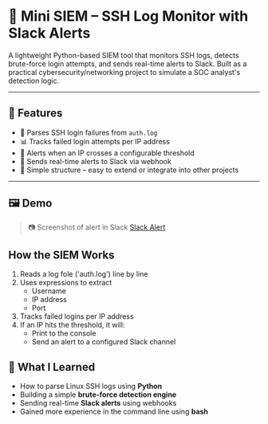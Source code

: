 # 🔐 Mini SIEM – SSH Log Monitor with Slack Alerts

A lightweight Python-based SIEM tool that monitors SSH logs, detects brute-force login attempts, and sends real-time alerts to Slack. Built as a practical cybersecurity/networking project to simulate a SOC analyst's detection logic.

---

## 📌 Features

- 🧠 Parses SSH login failures from `auth.log`
- 📊 Tracks failed login attempts per IP address
- 🚨 Alerts when an IP crosses a configurable threshold
- 💬 Sends real-time alerts to Slack via webhook
- 📂 Simple structure – easy to extend or integrate into other projects

---

## 🖼️ Demo

> 📷 Screenshot of alert in Slack [Slack Alert](https://github.com/jacobfielder/mini-siem-lab/blob/main/images/siem-slackalert.png?raw=true)

## How the SIEM Works

1. Reads a log fole ('auth.log') line by line
2. Uses expressions to extract
	- Username
	- IP address
	- Port
3. Tracks failed logins per IP address
4. If an IP hits the threshold, it will:
	- Print to the console
	- Send an alert to a configured Slack channel

## 🧠 What I Learned

- How to parse Linux SSH logs using **Python**
- Building a simple **brute-force detection engine**
- Sending real-time **Slack alerts** using webhooks
- Gained more experience in the command line using **bash**
